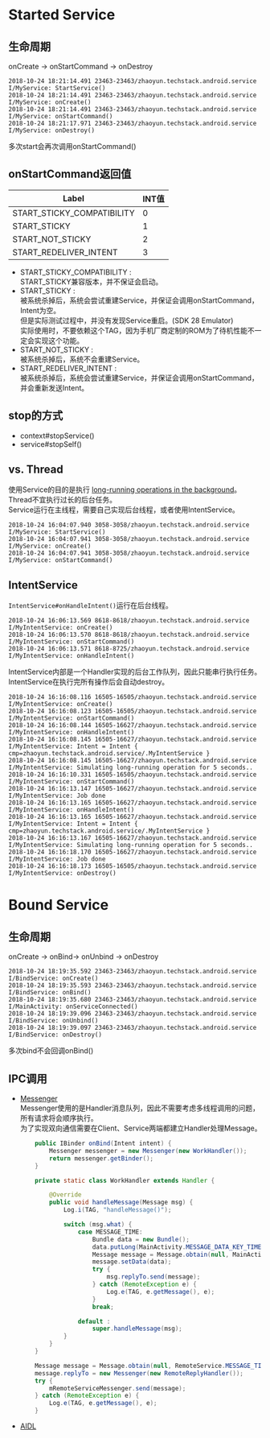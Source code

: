 # Started Service
## 生命周期
onCreate -> onStartCommand -> onDestroy
```
2018-10-24 18:21:14.491 23463-23463/zhaoyun.techstack.android.service I/MyService: StartService()
2018-10-24 18:21:14.491 23463-23463/zhaoyun.techstack.android.service I/MyService: onCreate()
2018-10-24 18:21:14.491 23463-23463/zhaoyun.techstack.android.service I/MyService: onStartCommand()
2018-10-24 18:21:17.971 23463-23463/zhaoyun.techstack.android.service I/MyService: onDestroy()
```
多次start会再次调用onStartCommand()

## onStartCommand返回值
|         Label            |INT值|
|--------------------------|-----|
|START_STICKY_COMPATIBILITY|  0  |
|START_STICKY              |  1  |
|START_NOT_STICKY          |  2  |
|START_REDELIVER_INTENT    |  3  |

* START_STICKY_COMPATIBILITY :   
START_STICKY兼容版本，并不保证会启动。
* START_STICKY :   
被系统杀掉后，系统会尝试重建Service，并保证会调用onStartCommand，Intent为空。  
但是实际测试过程中，并没有发现Service重启。(SDK 28 Emulator)  
实际使用时，不要依赖这个TAG，因为手机厂商定制的ROM为了待机性能不一定会实现这个功能。
* START_NOT_STICKY :   
被系统杀掉后，系统不会重建Service。
* START_REDELIVER_INTENT :  
被系统杀掉后，系统会尝试重建Service，并保证会调用onStartCommand，并会重新发送Intent。

## stop的方式
* context#stopService()
* service#stopSelf()

## vs. Thread
使用Service的目的是执行
[long-running operations in the background](https://developer.android.com/guide/components/services#top_of_page)。
Thread不宜执行过长的后台任务。  
Service运行在主线程，需要自己实现后台线程，或者使用IntentService。
```
2018-10-24 16:04:07.940 3058-3058/zhaoyun.techstack.android.service I/MyService: StartService()
2018-10-24 16:04:07.941 3058-3058/zhaoyun.techstack.android.service I/MyService: onCreate()
2018-10-24 16:04:07.941 3058-3058/zhaoyun.techstack.android.service I/MyService: onStartCommand()
```

## IntentService
`IntentService#onHandleIntent()`运行在后台线程。
```
2018-10-24 16:06:13.569 8618-8618/zhaoyun.techstack.android.service I/MyIntentService: onCreate()
2018-10-24 16:06:13.570 8618-8618/zhaoyun.techstack.android.service I/MyIntentService: onStartCommand()
2018-10-24 16:06:13.571 8618-8725/zhaoyun.techstack.android.service I/MyIntentService: onHandleIntent()
```
IntentService内部是一个Handler实现的后台工作队列，因此只能串行执行任务。  
IntentService在执行完所有操作后会自动destroy。
```
2018-10-24 16:16:08.116 16505-16505/zhaoyun.techstack.android.service I/MyIntentService: onCreate()
2018-10-24 16:16:08.123 16505-16505/zhaoyun.techstack.android.service I/MyIntentService: onStartCommand()
2018-10-24 16:16:08.144 16505-16627/zhaoyun.techstack.android.service I/MyIntentService: onHandleIntent()
2018-10-24 16:16:08.145 16505-16627/zhaoyun.techstack.android.service I/MyIntentService: Intent = Intent { cmp=zhaoyun.techstack.android.service/.MyIntentService }
2018-10-24 16:16:08.145 16505-16627/zhaoyun.techstack.android.service I/MyIntentService: Simulating long-running operation for 5 seconds..
2018-10-24 16:16:10.331 16505-16505/zhaoyun.techstack.android.service I/MyIntentService: onStartCommand()
2018-10-24 16:16:13.147 16505-16627/zhaoyun.techstack.android.service I/MyIntentService: Job done
2018-10-24 16:16:13.165 16505-16627/zhaoyun.techstack.android.service I/MyIntentService: onHandleIntent()
2018-10-24 16:16:13.165 16505-16627/zhaoyun.techstack.android.service I/MyIntentService: Intent = Intent { cmp=zhaoyun.techstack.android.service/.MyIntentService }
2018-10-24 16:16:13.167 16505-16627/zhaoyun.techstack.android.service I/MyIntentService: Simulating long-running operation for 5 seconds..
2018-10-24 16:16:18.170 16505-16627/zhaoyun.techstack.android.service I/MyIntentService: Job done
2018-10-24 16:16:18.173 16505-16505/zhaoyun.techstack.android.service I/MyIntentService: onDestroy()
```

# Bound Service
## 生命周期
onCreate -> onBind-> onUnbind -> onDestroy
```
2018-10-24 18:19:35.592 23463-23463/zhaoyun.techstack.android.service I/BindService: onCreate()
2018-10-24 18:19:35.593 23463-23463/zhaoyun.techstack.android.service I/BindService: onBind()
2018-10-24 18:19:35.680 23463-23463/zhaoyun.techstack.android.service I/MainActivity: onServiceConnected()
2018-10-24 18:19:39.096 23463-23463/zhaoyun.techstack.android.service I/BindService: onUnbind()
2018-10-24 18:19:39.097 23463-23463/zhaoyun.techstack.android.service I/BindService: onDestroy()
```
多次bind不会回调onBind()

## IPC调用
* [Messenger](https://developer.android.com/guide/components/bound-services#Messenger)  
Messenger使用的是Handler消息队列，因此不需要考虑多线程调用的问题，所有请求将会顺序执行。  
为了实现双向通信需要在Client、Service两端都建立Handler处理Message。  

	```java
		public IBinder onBind(Intent intent) {
			Messenger messenger = new Messenger(new WorkHandler());
			return messenger.getBinder();
		}
	```
	```java
		private static class WorkHandler extends Handler {

			@Override
			public void handleMessage(Message msg) {
				Log.i(TAG, "handleMessage()");

				switch (msg.what) {
					case MESSAGE_TIME:
						Bundle data = new Bundle();
						data.putLong(MainActivity.MESSAGE_DATA_KEY_TIME, System.currentTimeMillis());
						Message message = Message.obtain(null, MainActivity.MESSAGE_TIME);
						message.setData(data);
						try {
							msg.replyTo.send(message);
						} catch (RemoteException e) {
							Log.e(TAG, e.getMessage(), e);
						}
						break;

					default :
						super.handleMessage(msg);
				}
			}
		}
	```
	```java
		Message message = Message.obtain(null, RemoteService.MESSAGE_TIME);
		message.replyTo = new Messenger(new RemoteReplyHandler());
		try {
			mRemoteServiceMessenger.send(message);
		} catch (RemoteException e) {
			Log.e(TAG, e.getMessage(), e);
		}
	```

* [AIDL](https://developer.android.com/guide/components/aidl)